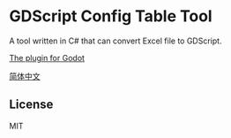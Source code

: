# GDScript Config Table Tool

A tool written in C# that can convert Excel file to GDScript.

[The plugin for Godot]()

[简体中文](./README_zh.md)

## License

MIT
